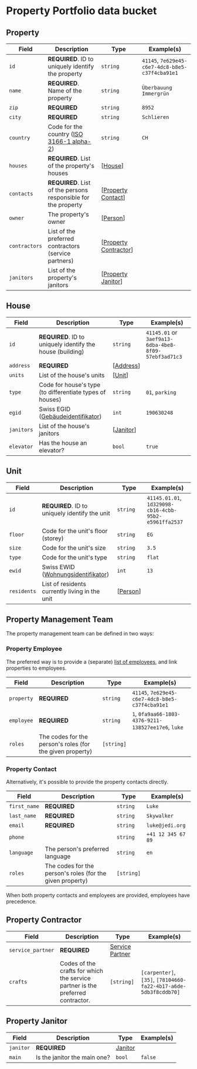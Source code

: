# Property Portfolio data bucket

## Property

| Field | Description | Type | Example(s) |
| --- | --- | --- | --- |
| `id` | **REQUIRED**. ID to uniquely identify the property | `string` | `41145`, `7e629e45-c6e7-4dc8-b8e5-c37f4cba91e1` |
| `name` | **REQUIRED**. Name of the property | `string` | `Überbauung Immergrün` |
| `zip` | **REQUIRED** | `string` | `8952` |
| `city` | **REQUIRED** | `string` | `Schlieren` |
| `country` | Code for the country ([ISO 3166-1 alpha-2](https://en.wikipedia.org/wiki/ISO_3166-1_alpha-2)) | `string` | `CH` |
| `houses` | **REQUIRED**. List of the property's houses | [[House](#house)] |  |
| `contacts` | **REQUIRED**. List of the persons responsible for the property | [[Property Contact](facility-management.md#property-contact)] |  |
| `owner` | The property's owner | [[Person](../shared-types.md#person)] |  |
| `contractors` | List of the preferred contractors (service partners) | [[Property Contractor](#property-contractor)] |  |
| `janitors` | List of the property's janitors | [[Property Janitor](#property-janitor)] |  |

## House

| Field | Description | Type | Example(s) |
| --- | --- | --- | --- |
| `id` | **REQUIRED**. ID to uniquely identify the house (building) | `string` | `41145.01` or `3aef9a13-6dba-4be8-8f09-57ebf3ad71c3` |
| `address` | **REQUIRED** | [[Address](../shared-types.md#address)] |  |
| `units` | List of the house's units | [[Unit](#unit)] |  |
| `type` | Code for house's type (to differentiate types of houses) | `string` | `01`, `parking` |
| `egid` | Swiss EGID ([Gebäudeidentifikator](https://www.bfs.admin.ch/bfs/de/home/register/personenregister/registerharmonisierung/egid-ewid.html)) | `int` | `190630248` |
| `janitors` | List of the house's janitors | [[Janitor](janitor.md#janitor)] |  |
| `elevator` | Has the house an elevator? | `bool` | `true` |

## Unit

| Field | Description | Type | Example(s) |
| --- | --- | --- | --- |
| `id` | **REQUIRED**. ID to uniquely identify the unit | `string` | `41145.01.01`, `1d329098-cb16-4cbb-95b2-e5961ffa2537` |
| `floor` | Code for the unit's floor (storey) | `string` | `EG` |
| `size` | Code for the unit's size | `string` | `3.5` |
| `type` | Code for the unit's type | `string` | `flat` |
| `ewid` | Swiss EWID ([Wohnungsidentifikator](https://www.bfs.admin.ch/bfs/de/home/register/personenregister/registerharmonisierung/egid-ewid.html)) | `int` | `13` |
| `residents` | List of residents currently living in the unit | [[Person](../shared-types.md#person)]  |  |

## Property Management Team

The property management team can be defined in two ways:

### Property Employee

The preferred way is to provide a (separate) [list of employees](facility-management.md#employee),
and link properties to employees.

| Field      | Description                                               | Type       | Example(s)                                          |
|------------|-----------------------------------------------------------|------------|-----------------------------------------------------|
| `property` | **REQUIRED**                                              | `string`   | `41145`, `7e629e45-c6e7-4dc8-b8e5-c37f4cba91e1`     |
| `employee` | **REQUIRED**                                              | `string`   | `1`, `0fa9aa66-1803-4376-9211-138527ee17e6`, `luke` |
| `roles`    | The codes for the person's roles (for the given property) | `[string]` |                                                     |

### Property Contact

Alternatively, it's possible to provide the property contacts directly.

| Field | Description | Type | Example(s) |
| --- | --- | --- | --- |
| `first_name` | **REQUIRED** | `string` | `Luke` |
| `last_name` | **REQUIRED** | `string` | `Skywalker` |
| `email` | **REQUIRED** | `string` | `luke@jedi.org` |
| `phone` |  | `string` | `+41 12 345 67 89` |
| `language` | The person's preferred language | `string` | `en` |
| `roles` | The codes for the person's roles (for the given property) | `[string]` |  |

When both property contacts and employees are provided, employees have precedence.

## Property Contractor

| Field | Description | Type | Example(s) |
| --- | --- | --- | --- |
| `service_partner` | **REQUIRED** | [Service Partner](service-partner.md#service-partner) |  |
| `crafts` | Codes of the crafts for which the service partner is the preferred contractor. | `[string]` | `[carpenter]`, `[35]`, `[78104660-fa22-4b17-a6de-5db3f8cddb70]` |

## Property Janitor

| Field | Description | Type | Example(s) |
| --- | --- | --- | --- |
| `janitor` | **REQUIRED** | [Janitor](janitor.md#janitor) |  |
| `main` | Is the janitor the main one? | `bool` | `false` |
